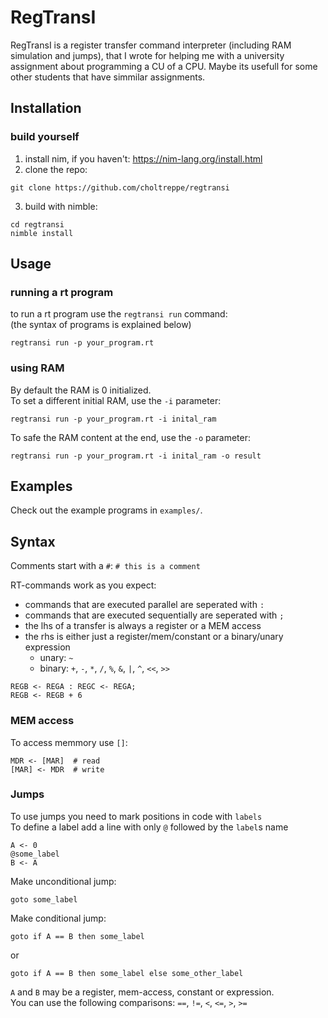 # RegTransI

RegTransI is a register transfer command interpreter (including RAM simulation and jumps), that I wrote for helping me with a university assignment about programming a CU of a CPU. Maybe its usefull for some other students that have simmilar assignments.

## Installation
### build yourself
1. install nim, if you haven't: https://nim-lang.org/install.html
2. clone the repo:
```
git clone https://github.com/choltreppe/regtransi
```
3. build with nimble:
```
cd regtransi
nimble install
```

## Usage
### running a rt program
to run a rt program use the `regtransi run` command:<br>
(the syntax of programs is explained below)
```
regtransi run -p your_program.rt
```
### using RAM
By default the RAM is 0 initialized.<br>
To set a different initial RAM, use the `-i` parameter:
```
regtransi run -p your_program.rt -i inital_ram
```
To safe the RAM content at the end, use the `-o` parameter:
```
regtransi run -p your_program.rt -i inital_ram -o result
```

## Examples
Check out the example programs in `examples/`.

## Syntax
Comments start with a `#`:
```# this is a comment```

RT-commands work as you expect:
- commands that are executed parallel are seperated with `:`
- commands that are executed sequentially are seperated with `;`
- the lhs of a transfer is always a register or a MEM access
- the rhs is either just a register/mem/constant or a binary/unary expression
  - unary: `~`
  - binary: `+`, `-`, `*`, `/`, `%`, `&`, `|`, `^`, `<<`, `>>`
```
REGB <- REGA : REGC <- REGA;
REGB <- REGB + 6
```

### MEM access
To access memmory use `[]`:
```
MDR <- [MAR]  # read
[MAR] <- MDR  # write
```

### Jumps
To use jumps you need to mark positions in code with `labels`<br>
To define a label add a line with only `@` followed by the `label`s name
```
A <- 0
@some_label
B <- A
```
Make unconditional jump:
```
goto some_label
```
Make conditional jump:
```
goto if A == B then some_label
```
or
```
goto if A == B then some_label else some_other_label
```
`A` and `B` may be a register, mem-access, constant or expression.<br>
You can use the following comparisons: `==`, `!=`, `<`, `<=`, `>`, `>=`